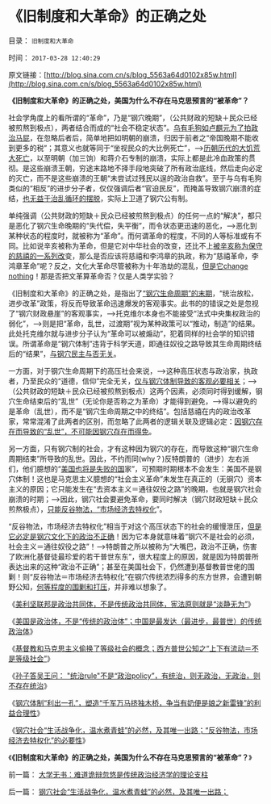 # 《旧制度和大革命》的正确之处

目录： `旧制度和大革命` 

时间： `2017-03-28 12:40:29` 

原文链接：[http://blog.sina.com.cn/s/blog_5563a64d0102x85w.html](http://blog.sina.com.cn/s/blog_5563a64d0102x85w.html)

**《旧制度和大革命》的正确之处，美国为什么不存在马克思预言的“被革命”？**

社会学角度上的看所谓的“革命”，乃是“钢穴晚期”，（公共财政的短缺＋民众已经被煎熬到极点），两者结合而成的“社会不稳定状态”。[乌有毛狗如卢麒元为了拍政治马屁](../../../2016/8/30/财政定理的知识温习；兼谈卢麒元同志；.md)，在忽略后者后，简单地把如明朝的崩溃，归因于前者之“帝国晚期不能收到更多的税”；其意义也就等同于“坐视民众的大比例死亡”，——>[历朝历代的大饥荒大死亡](../../../2012/5/19/公有制的饥饿和社会主义的饥荒.md)，以至明朝（加三饷）和蒋介石专制的崩溃，实际上都是此冷血政策的贯彻。是这些崩溃王朝，穷途末路地不择手段地突破了所有政治底线，然后走向必定的灭亡，而不是这些崩溃的王朝“未尝试过残民以逞的政治自救”。至于与乌有毛狗类似的“相反”的进步分子者，仅仅强调后者“官迫民反”，而掩盖导致钢穴崩溃的症结，[也无益于治乱循环的摆脱](../../../2010/3/3/为什么历史治乱循环总是不息更残暴？.md)，实际上卫道了钢穴公有制。

单纯强调（公共财政的短缺＋民众已经被煎熬到极点）的任何一点的“解决”，都只是恶化了钢穴生命晚期的“失代偿，失平衡”，而令状态更迅速的恶化，——>恶化到某种状态的程度时，就被称为“革命”。而何谓革命的程度，不同的人等标准或有不同。比如说辛亥被称为革命，但是它对中华社会的改变，还比不上[被辛亥称为保守的慈禧的一系列改](../../../2012/3/24/慈禧太后是最激进的改革家之一.md)变，那么是否应该将慈禧和李鸿章的执政，称为“慈禧革命，李鸿章革命”呢？反之，文化大革命尽管被称为十年浩劫的混乱，[但是它change
nothing](../../../2016/5/31/衡量民粹大革命的社会毒性的科学公式.md)！那是否把文革算革命否？仅是人类学实验？

《旧制度和大革命》的正确之处，是指出了[“钢穴生命周期”的末期](../../../2016/7/22/阿西莫夫“钢穴，大城”，形象解读《旧制度和大革命》.md)，“统治放松，进步改革”政策，将反而导致革命迅速爆发的客观事实。此书的的错误之处是忽视了“钢穴财政悬崖”的客观事实，——>托克维尔本身也不能接受“法式中央集权政治的弱化”，——>则是把“革命，乱世，过渡期”视为某种政策可以“推动，制造”的结果。此处托克维尔就与进步分子认为“革命可以被煽动”，犯着同样的社会学的知识错误。所谓革命是“钢穴体制”违背于科学天道，即通往奴役之路导致其生命周期终结后的“结果”，[与钢穴民主与否无关](../../../2016/8/11/钢穴人民群众是“特权最大化”政策本能的根本动力；.md)。

一方面，对于钢穴生命周期下的高压社会来说，——>这种高压状态与政治家，执政者，乃至民众的“道德，信仰”完全无关，[仅与钢穴体制导致的客观必要相关](../../../2017/2/8/“轻于道，重于术”是传统文化的国际惯例；.md)；——>（公共财政的短缺＋民众已经被煎熬到极点）这两个因素，必须同时得到缓解，钢穴生命结束后的“乱世”（无论你是否称之为革命）才能得到避免，——>得以避免的是革命（乱世），而不是“钢穴生命周期之中的终结”。包括慈禧在内的政治改革家，常常混淆了此两者的区别，而忽略了此两者的逻辑关联及逻辑必定：[因钢穴存在而导致的“乱世”，不可能因钢穴存在而得免](../../../2017/2/4/客观之“天道”；传统政治“轻于道，重于术”的“术之伪道”.md)。

另一方面，只有钢穴制的社会，才有这种因为钢穴的存在，而导致这种“钢穴生命周期结束”所导致的乱世。因此，不约而同(why？)反特朗普的（进步）左右派们，他们臆想的“[美国也将是失败的国](http://chenxingzhi.blogchina.com/497125435.html)家”，可预期时期根本不会发生：美国不是钢穴体制！这也是马克思主义臆想的“社会主义革命”未发生在真正的（无钢穴）资本主义的原因；它只能发生在“去资本主义＝通往奴役之路”的晚期，也就是钢穴社会崩溃的时期；——>因此，钢穴社会要避免革命，要同时解决（钢穴财政短缺＋民众煎熬极点），[只能反谷物法，“市场经济去特权化](../../../2016/8/1/市场经济去特权化（去钢穴化）的两个要点.md)”。

“反谷物法，市场经济去特权化”相当于对这个高压状态下的社会的缓慢泄压，[但是它必定是钢穴文化下的政治不正确](../../../2015/9/28/反谷物法是“不革命”的“革命”，是渐进的“不太渐进”；.md)！因为它本身就意味着“钢穴不是社会的必须，社会主义＝通往奴役之路”！——>特朗普之所以被称为“大嘴巴，政治不正确，伤害了欧洲化基督徒最珍爱的若干普世东东”，很大程度上的原因，就是因为特朗普所表达出来的这种“政治不正确”；甚至在美国社会下，仍然遭到基督教普世佬的围剿！则“反谷物法＝市场经济去特权化”在钢穴传统浓烈得多的东方世界，会遭到朝野公知，[何等程度的围剿和打压](../../../2014/5/10/实事求是的自由人，必定会被标准答案围剿和妖魔化.md)，并非难以想象了。

《[美利坚联邦是政治共同体，不是传统政治共同体，宪法原则就是“淡静无为”](../../../2017/2/13/传统政治共同体的中央集权和“清静无为”，及其“小众化成员”.md)》

《[美国是政治体，不是“传统的政治体”；中国是最发达（最进步，最普世）的传统政治体](../../../2017/2/19/美国是政治体，不是“传统的政治体”；.md)》

《[基督教和马克思主义偷换了等级社会的概念；西方普世公知之“上下有流动＝不是等级社会”](../../../2017/2/26/通往奴役之路的进步过程及其逆过程，传统社会的治理强化.md)》

《[孙子答吴王问：
"统治rule"不是“政治policy”，有统治，则无政治，无政治，则不存在统治](../../../2017/3/6/孙子答吴王问：统治rule不是“政治policy”.md)》

《[钢穴体制“利出一孔”，塑造“千军万马挤独木桥，争当有奶便是娘之新雷锋”的利益合理性](../../../2017/3/13/钢穴体制“利出一孔，塑造“千军万马挤独木桥”的利益合理性；.md)》

《[钢穴社会“生活战争化，温水煮青蛙”的必然，及其唯一出路；“反谷物法，市场经济去特权化”的必要性](../../../2017/3/20/钢穴社会“生活战争化，温水煮青蛙”的必然，及其唯一出路；.md)》

《**《旧制度和大革命》的正确之处，美国为什么不存在马克思预言的“被革命”？**》

前一篇： [大学无书：难道诡辩忽悠是传统政治经济学的理论支柱](../../../2009/3/28/大学无书：难道诡辩忽悠是传统政治经济学的理论支柱.md)

后一篇： [钢穴社会“生活战争化，温水煮青蛙”的必然，及其唯一出路；](../../../2017/3/20/钢穴社会“生活战争化，温水煮青蛙”的必然，及其唯一出路；.md)

